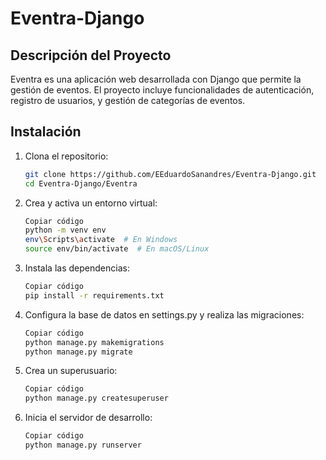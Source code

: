 # Eventra-Django

## Descripción del Proyecto

Eventra es una aplicación web desarrollada con Django que permite la gestión de eventos. El proyecto incluye funcionalidades de autenticación, registro de usuarios, y gestión de categorías de eventos.

## Instalación


1. Clona el repositorio:

   ```sh
   git clone https://github.com/EEduardoSanandres/Eventra-Django.git
   cd Eventra-Django/Eventra
   ```

2. Crea y activa un entorno virtual:

   ```sh
   Copiar código
   python -m venv env
   env\Scripts\activate  # En Windows
   source env/bin/activate  # En macOS/Linux
   ```
3. Instala las dependencias:

   ```sh
   Copiar código
   pip install -r requirements.txt
   ```
   
4. Configura la base de datos en settings.py y realiza las migraciones:

   ```sh
   Copiar código
   python manage.py makemigrations
   python manage.py migrate
   ```
5. Crea un superusuario:

   ```sh
   Copiar código
   python manage.py createsuperuser
   ```

6. Inicia el servidor de desarrollo:

   ```sh
   Copiar código
   python manage.py runserver
   ```